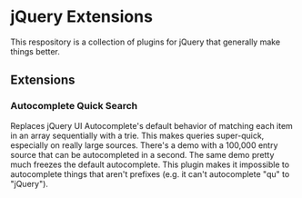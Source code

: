 # jQuery Extensions

This respository is a collection of plugins for jQuery that generally make
things better.

## Extensions

### Autocomplete Quick Search
Replaces jQuery UI Autocomplete's default behavior of matching each item in an
array sequentially with a trie. This makes queries super-quick, especially on
really large sources. There's a demo with a 100,000 entry source that can be autocompleted in a second. The same demo pretty much freezes the default autocomplete. This plugin makes it impossible to autocomplete things that aren't prefixes (e.g. it can't autocomplete "qu" to "jQuery").

